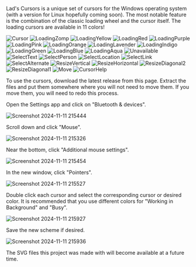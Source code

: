 Lad's Cursors is a unique set of cursors for the Windows operating system (with a version for Linux hopefully coming soon). The most notable feature is the combination of the classic loading wheel and the cursor itself. The loading cursors are available in 11 colors!
 
![Cursor](https://github.com/user-attachments/assets/38472a5c-1af7-4fa3-bc56-2d76db489c28)
![LoadingZomp](https://github.com/user-attachments/assets/c27bfd57-00dd-48aa-b09d-c96c2fa7f11e)
![LoadingYellow](https://github.com/user-attachments/assets/fceee0f7-7505-48ab-a9c5-70ef85d26e56)
![LoadingRed](https://github.com/user-attachments/assets/3e7b7957-e62c-4624-9838-c91c5db0cb61)
![LoadingPurple](https://github.com/user-attachments/assets/59256186-fdc6-4f21-ae4d-9db368477957)
![LoadingPink](https://github.com/user-attachments/assets/20ac0bda-0e10-479b-bb6b-2523e6411678)
![LoadingOrange](https://github.com/user-attachments/assets/929b7bdb-2ddd-4cb4-b0e2-941de4b9722f)
![LoadingLavender](https://github.com/user-attachments/assets/61b82455-e250-49ac-b317-e0576507b6f4)
![LoadingIndigo](https://github.com/user-attachments/assets/a0004c7d-6ae7-4431-95cf-3ae55664a2a5)
![LoadingGreen](https://github.com/user-attachments/assets/5de8abf4-54d1-47b6-9058-aadced5126bd)
![LoadingBlue](https://github.com/user-attachments/assets/d906b529-a1b8-4ea9-9012-f6a1e788f8e5)
![LoadingAqua](https://github.com/user-attachments/assets/275f4567-4a24-4a38-9b9d-f718e0b4d868)
![Unavailable](https://github.com/user-attachments/assets/def75e37-ec85-421f-a78c-99954ff87285)
![SelectText](https://github.com/user-attachments/assets/78c810a7-f39d-41fc-9713-98b22b2f0ff9)
![SelectPerson](https://github.com/user-attachments/assets/7dc73c1b-8bb7-4d26-a762-7dfc0e6b15d5)
![SelectLocation](https://github.com/user-attachments/assets/340a9ec8-2010-490e-9b12-4c2646c90765)
![SelectLink](https://github.com/user-attachments/assets/e37b3e6f-2690-4d41-91bd-364eee47c78c)
![SelectAlternate](https://github.com/user-attachments/assets/db09aca2-e17c-46be-afe9-2ce36706a3b8)
![ResizeVertical](https://github.com/user-attachments/assets/6082982d-d6e1-42f9-9b52-fd4f5756eb78)
![ResizeHorizontal](https://github.com/user-attachments/assets/146e1214-bd2e-4341-8221-1b018e0a6e6e)
![ResizeDiagonal2](https://github.com/user-attachments/assets/1ac229d6-9211-46c0-a999-e325bb1920b8)
![ResizeDiagonal1](https://github.com/user-attachments/assets/dc0bb78f-ed17-44a1-ae3f-fd2aff168884)
![Move](https://github.com/user-attachments/assets/20928e98-3354-4c70-a0af-4129f468b745)
![CursorHelp](https://github.com/user-attachments/assets/384300b9-49e2-45d8-933a-6ea301006f7f)

To use the cursors, download the latest release from this page. Extract the files and put them somewhere where you will not need to move them. If you move them, you will need to redo this process.

Open the Settings app and click on "Bluetooth & devices".

![Screenshot 2024-11-11 215444](https://github.com/user-attachments/assets/32576968-203b-4c66-9b40-06fada030b81)

Scroll down and click "Mouse".

![Screenshot 2024-11-11 215326](https://github.com/user-attachments/assets/50b1f21c-c329-4659-989c-217a632136ed)

Near the bottom, click "Additional mouse settings".

![Screenshot 2024-11-11 215454](https://github.com/user-attachments/assets/d00e8b79-000e-4b9d-8f35-a5770a773a6a)

In the new window, click "Pointers".

![Screenshot 2024-11-11 215527](https://github.com/user-attachments/assets/a06d7beb-4975-4514-8c1c-73dc0703d56e)

Double click each cursor and select the corresponding cursor or desired color. It is recommended that you use different colors for "Working in Background" and "Busy". 

![Screenshot 2024-11-11 215927](https://github.com/user-attachments/assets/d3e8e0c0-ac1d-439e-9077-b28e93481fb7)

Save the new scheme if desired.

![Screenshot 2024-11-11 215936](https://github.com/user-attachments/assets/45b29077-0490-4c91-8ae2-42e7ccb9d1dd)

The SVG files this project was made with will become available at a future time.
